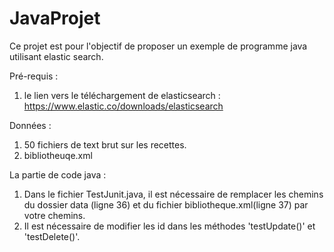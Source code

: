 # JavaProjet

Ce projet est pour l'objectif de proposer un exemple de programme java utilisant elastic search.

Pré-requis : 
1. le lien vers le téléchargement de elasticsearch : https://www.elastic.co/downloads/elasticsearch


Données : 
1. 50 fichiers de text brut sur les recettes.
2. bibliotheuqe.xml

La partie de code java :
1. Dans le fichier TestJunit.java, il est nécessaire de remplacer les chemins du dossier data (ligne 36) et du fichier bibliotheque.xml(ligne 37) par votre chemins.
2. Il est nécessaire de modifier les id dans les méthodes 'testUpdate()' et 'testDelete()'.
